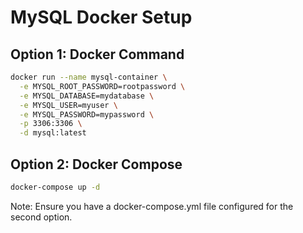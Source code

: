 # MySQL Docker Setup

## Option 1: Docker Command

```bash
docker run --name mysql-container \
  -e MYSQL_ROOT_PASSWORD=rootpassword \
  -e MYSQL_DATABASE=mydatabase \
  -e MYSQL_USER=myuser \
  -e MYSQL_PASSWORD=mypassword \
  -p 3306:3306 \
  -d mysql:latest
```

## Option 2: Docker Compose

```bash
docker-compose up -d
```

Note: Ensure you have a docker-compose.yml file configured for the second option.

